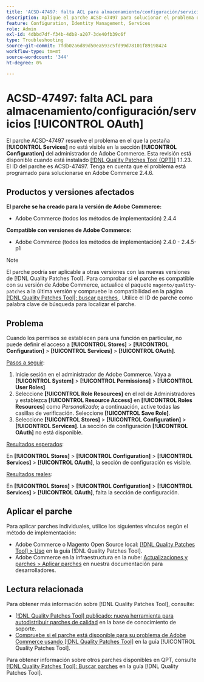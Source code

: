 ```yaml
---
title: 'ACSD-47497: falta ACL para almacenamiento/configuración/servicios [!UICONTROL OAuth]'
description: Aplique el parche ACSD-47497 para solucionar el problema de Adobe Commerce cuando los permisos están configurados para una función en particular y no puede definir el acceso a la sección de configuración.
feature: Configuration, Identity Management, Services
role: Admin
exl-id: 4dbbd7df-f34b-4db8-a207-3de40fb39c6f
type: Troubleshooting
source-git-commit: 7fdb02a6d89d50ea593c5fd99d78101f89198424
workflow-type: tm+mt
source-wordcount: '344'
ht-degree: 0%

---
```


# ACSD-47497: falta ACL para almacenamiento/configuración/servicios [!UICONTROL OAuth]

El parche ACSD-47497 resuelve el problema en el que la pestaña **[!UICONTROL Services]** no está visible en la sección **[!UICONTROL Configuration]** del administrador de Adobe Commerce. Esta revisión está disponible cuando está instalado [[!DNL Quality Patches Tool (QPT)]](https://experienceleague.adobe.com/es/docs/commerce-operations/tools/quality-patches-tool/quality-patches-tool-to-self-serve-quality-patches) 1.1.23. El ID del parche es ACSD-47497. Tenga en cuenta que el problema está programado para solucionarse en Adobe Commerce 2.4.6.

## Productos y versiones afectados

**El parche se ha creado para la versión de Adobe Commerce:**
* Adobe Commerce (todos los métodos de implementación) 2.4.4

**Compatible con versiones de Adobe Commerce:**
* Adobe Commerce (todos los métodos de implementación) 2.4.0 - 2.4.5-p1

>[!NOTE]
>
>El parche podría ser aplicable a otras versiones con las nuevas versiones de [!DNL Quality Patches Tool]. Para comprobar si el parche es compatible con su versión de Adobe Commerce, actualice el paquete `magento/quality-patches` a la última versión y compruebe la compatibilidad en la página [[!DNL Quality Patches Tool]: buscar parches &#x200B;](https://experienceleague.adobe.com/tools/commerce-quality-patches/index.html?lang=es). Utilice el ID de parche como palabra clave de búsqueda para localizar el parche.

## Problema

Cuando los permisos se establecen para una función en particular, no puede definir el acceso a **[!UICONTROL Stores]** > **[!UICONTROL Configuration]** > **[!UICONTROL Services]** > **[!UICONTROL OAuth]**.

<u>Pasos a seguir</u>:

1. Inicie sesión en el administrador de Adobe Commerce. Vaya a **[!UICONTROL System]** > **[!UICONTROL Permissions]** > **[!UICONTROL User Roles]**.
1. Seleccione **[!UICONTROL Role Resources]** en el rol de Administradores y establezca **[!UICONTROL Resource Access]** en **[!UICONTROL Roles Resources]** como _Personalizado_; a continuación, active todas las casillas de verificación. Seleccione **[!UICONTROL Save Role]**.
1. Seleccione **[!UICONTROL Stores]** > **[!UICONTROL Configuration]** > **[!UICONTROL Services]**. La sección de configuración **[!UICONTROL OAuth]** no está disponible.

<u>Resultados esperados</u>:

En **[!UICONTROL Stores]** > **[!UICONTROL Configuration]** > **[!UICONTROL Services]** > **[!UICONTROL OAuth]**, la sección de configuración es visible.

<u>Resultados reales</u>:

En **[!UICONTROL Stores]** > **[!UICONTROL Configuration]** > **[!UICONTROL Services]** > **[!UICONTROL OAuth]**, falta la sección de configuración.

## Aplicar el parche

Para aplicar parches individuales, utilice los siguientes vínculos según el método de implementación:

* Adobe Commerce o Magento Open Source local: [[!DNL Quality Patches Tool] > Uso](/help/tools/quality-patches-tool/usage.md) en la guía [!DNL Quality Patches Tool].
* Adobe Commerce en la infraestructura en la nube: [Actualizaciones y parches > Aplicar parches](https://experienceleague.adobe.com/docs/commerce-cloud-service/user-guide/develop/upgrade/apply-patches.html?lang=es) en nuestra documentación para desarrolladores.

## Lectura relacionada

Para obtener más información sobre [!DNL Quality Patches Tool], consulte:

* [[!DNL Quality Patches Tool] publicado: nueva herramienta para autodistribuir parches de calidad](https://experienceleague.adobe.com/es/docs/commerce-operations/tools/quality-patches-tool/quality-patches-tool-to-self-serve-quality-patches) en la base de conocimiento de soporte.
* [Compruebe si el parche está disponible para su problema de Adobe Commerce usando [!DNL Quality Patches Tool]](/help/tools/quality-patches-tool/patches-available-in-qpt/check-patch-for-magento-issue-with-magento-quality-patches.md) en la guía [!UICONTROL Quality Patches Tool].


Para obtener información sobre otros parches disponibles en QPT, consulte [[!DNL Quality Patches Tool]: Buscar parches](https://experienceleague.adobe.com/tools/commerce-quality-patches/index.html?lang=es) en la guía [!DNL Quality Patches Tool].
